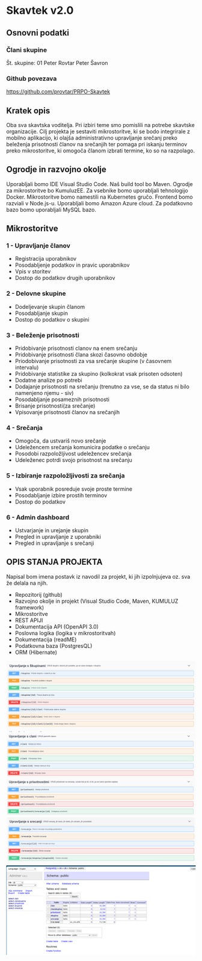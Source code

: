 # Skavtek v2.0

## Osnovni podatki

### Člani skupine

Št. skupine: 01
Peter Rovtar
Peter Šavron

### Github povezava

<https://github.com/provtar/PRPO-Skavtek>

## Kratek opis

Oba sva skavtska voditelja. Pri izbiri teme smo pomislili na potrebe skavtske organizacije. Cilj projekta je sestaviti mikrostoritve, ki se bodo integrirale z mobilno aplikacijo, ki olajša administrativno upravljanje srečanj preko beleženja prisotnosti članov na srečanjih ter pomaga pri iskanju terminov preko mikrostoritve, ki omogoča članom izbrati termine, ko so na razpolago.

## Ogrodje in razvojno okolje

Uporabljali bomo IDE Visual Studio Code.
Naš build tool bo Maven.
Ogrodje za mikrostoritve bo KumuluzEE.
Za vsebnike bomo uporabljali tehnologijo Docker.
Mikrostoritve bomo namestili na Kubernetes gručo.
Frontend bomo razviali v Node.js-u.
Uporabljali bomo Amazon Azure cloud.
Za podatkovno bazo bomo uporabljali MySQL bazo.

## Mikrostoritve

### 1 - Upravljanje članov

* Registracija uporabnikov
* Posodabljenje podatkov in pravic uporabnikov
* Vpis v storitev
* Dostop do podatkov drugih uporabnikov

### 2 - Delovne skupine

* Dodeljevanje skupin članom
* Posodabljanje skupin
* Dostop do podatkov o skupini

### 3 - Beleženje prisotnosti

* Pridobivanje prisotnosti clanov na enem srečanju
* Pridobivanje prisotnosti člana skozi časovno obdobje
* Priodobivanje prisotnosti za vsa srečanje skupine (v časovnem intervalu)
* Pridobivanje statistike za skupino (kolkokrat vsak prisoten odsoten)
* Dodatne analize po potrebi
* Dodajanje prisotnosti na srečanju (trenutno za vse, se da status ni bilo namenjeno njemu - siv)
* Posodabljanje posameznih prisotnosti
* Brisanje prisotnosti(za srečanje)
* Vpisovanje prisotnosti članov na srečanjih

### 4 - Srečanja

* Omogoča, da ustvariš novo srečanje
* Udeležencem srečanja komunicira podatke o srečanju
* Posodobi razpoložljivost udeležencev srečanja
* Udeleženec potrdi svojo prisotnost na srečanju

### 5 - Izbiranje razpoložljivosti za srečanja

* Vsak uporabnik posreduje svoje proste termine
* Posodabljanje izbire prostih terminov
* Dostop do podatkov

### 6 - Admin dashboard

* Ustvarjanje in urejanje skupin
* Pregled in upravljanje z uporabniki
* Pregled in upravljanje s srečanji

## OPIS STANJA PROJEKTA

Napisal bom imena postavk iz navodil za projekt, ki jih izpolnjujeva oz. sva že delala na njih.

* Repozitorij (github)
* Razvojno okolje in projekt (Visual Studio Code, Maven, KUMULUZ framework)
* Mikrostoritve
* REST APIJI
* Dokumentacija API (OpenAPI 3.0)
* Poslovna logika (logika v mikrostoritvah)
* Dokumentacija (readME)
* Podatkovna baza (PostgresQL)
* ORM (Hibernate)

![alt text](slike\image-1.png)
![alt text](slike\image.png)
![alt text](slike\image-2.png)
![alt text](slike\image-3.png)
